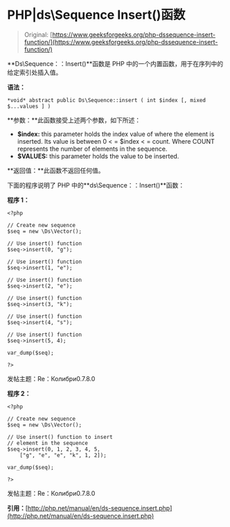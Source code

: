 # PHP|ds\Sequence Insert()函数

> Original: [https://www.geeksforgeeks.org/php-dssequence-insert-function/](https://www.geeksforgeeks.org/php-dssequence-insert-function/)

**Ds\Sequence：：Insert()**函数是 PHP 中的一个内置函数，用于在序列中的给定索引处插入值。

**语法：**

```
*void* abstract public Ds\Sequence::insert ( int $index [, mixed $...values ] )

```

**参数：**此函数接受上述两个参数，如下所述：

*   **$index:** this parameter holds the index value of where the element is inserted. Its value is between 0 < = $index < = count. Where COUNT represents the number of elements in the sequence.
*   **$VALUES:** this parameter holds the value to be inserted.

**返回值：**此函数不返回任何值。

下面的程序说明了 PHP 中的**ds\Sequence：：Insert()**函数：

**程序 1：**

```
<?php

// Create new sequence
$seq = new \Ds\Vector();

// Use insert() function
$seq->insert(0, "g");

// Use insert() function
$seq->insert(1, "e");

// Use insert() function
$seq->insert(2, "e");

// Use insert() function
$seq->insert(3, "k");

// Use insert() function
$seq->insert(4, "s");

// Use insert() function
$seq->insert(5, 4);

var_dump($seq);

?>
```

发帖主题：Re：Колибри0.7.8.0

**程序 2：**

```
<?php

// Create new sequence
$seq = new \Ds\Vector();

// Use insert() function to insert
// element in the sequence
$seq->insert(0, 1, 2, 3, 4, 5, 
    ["g", "e", "e", "k", 1, 2]);

var_dump($seq);

?>
```

发帖主题：Re：Колибри0.7.8.0

**引用：**[http://php.net/manual/en/ds-sequence.insert.php](http://php.net/manual/en/ds-sequence.insert.php)